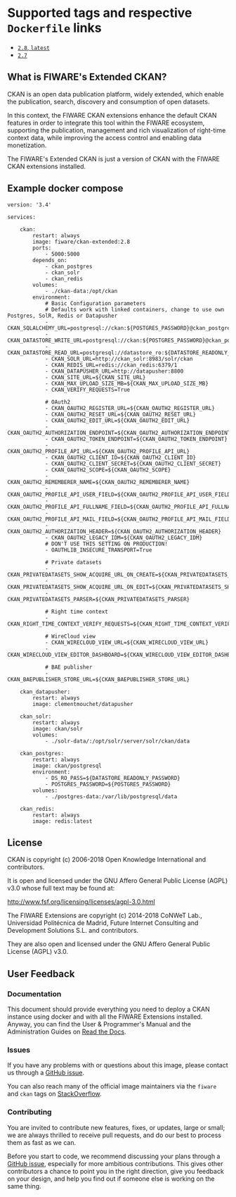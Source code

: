 # Supported tags and respective `Dockerfile` links #

- [`2.8`, `latest`](https://github.com/conwetlab/FIWARE-CKAN-Extensions/docker/Dockerfile)
- [`2.7`](https://github.com/conwetlab/FIWARE-CKAN-Extensions/docker/Dockerfile-2.7)


## What is FIWARE's Extended CKAN?

CKAN is an open data publication platform, widely extended, which enable the publication, search, discovery and consumption of open datasets.

In this context, the FIWARE CKAN extensions enhance the default CKAN features in order to integrate this tool within the FIWARE ecosystem, supporting the publication, management and rich visualization of right-time context data, while improving the access control and enabling data monetization.

The FIWARE's Extended CKAN is just a version of CKAN with the FIWARE CKAN extensions installed.


## Example docker compose

```
version: '3.4'

services:

    ckan:
        restart: always
        image: fiware/ckan-extended:2.8
        ports:
            - 5000:5000
        depends_on:
            - ckan_postgres
            - ckan_solr
            - ckan_redis
        volumes:
            - ./ckan-data:/opt/ckan
        environment:
            # Basic Configuration parameters
            # Defaults work with linked containers, change to use own Postgres, SolR, Redis or Datapusher
            - CKAN_SQLALCHEMY_URL=postgresql://ckan:${POSTGRES_PASSWORD}@ckan_postgres/ckan
            - CKAN_DATASTORE_WRITE_URL=postgresql://ckan:${POSTGRES_PASSWORD}@ckan_postgres/datastore
            - CKAN_DATASTORE_READ_URL=postgresql://datastore_ro:${DATASTORE_READONLY_PASSWORD}@ckan_postgres/datastore
            - CKAN_SOLR_URL=http://ckan_solr:8983/solr/ckan
            - CKAN_REDIS_URL=redis://ckan_redis:6379/1
            - CKAN_DATAPUSHER_URL=http://datapusher:8800
            - CKAN_SITE_URL=${CKAN_SITE_URL}
            - CKAN_MAX_UPLOAD_SIZE_MB=${CKAN_MAX_UPLOAD_SIZE_MB}
            - CKAN_VERIFY_REQUESTS=True

            # OAuth2
            - CKAN_OAUTH2_REGISTER_URL=${CKAN_OAUTH2_REGISTER_URL}
            - CKAN_OAUTH2_RESET_URL=${CKAN_OAUTH2_RESET_URL}
            - CKAN_OAUTH2_EDIT_URL=${CKAN_OAUTH2_EDIT_URL}
            - CKAN_OAUTH2_AUTHORIZATION_ENDPOINT=${CKAN_OAUTH2_AUTHORIZATION_ENDPOINT}
            - CKAN_OAUTH2_TOKEN_ENDPOINT=${CKAN_OAUTH2_TOKEN_ENDPOINT}
            - CKAN_OAUTH2_PROFILE_API_URL=${CKAN_OAUTH2_PROFILE_API_URL}
            - CKAN_OAUTH2_CLIENT_ID=${CKAN_OAUTH2_CLIENT_ID}
            - CKAN_OAUTH2_CLIENT_SECRET=${CKAN_OAUTH2_CLIENT_SECRET}
            - CKAN_OAUTH2_SCOPE=${CKAN_OAUTH2_SCOPE}
            - CKAN_OAUTH2_REMEMBERER_NAME=${CKAN_OAUTH2_REMEMBERER_NAME}
            - CKAN_OAUTH2_PROFILE_API_USER_FIELD=${CKAN_OAUTH2_PROFILE_API_USER_FIELD}
            - CKAN_OAUTH2_PROFILE_API_FULLNAME_FIELD=${CKAN_OAUTH2_PROFILE_API_FULLNAME_FIELD}
            - CKAN_OAUTH2_PROFILE_API_MAIL_FIELD=${CKAN_OAUTH2_PROFILE_API_MAIL_FIELD}
            - CKAN_OAUTH2_AUTHORIZATION_HEADER=${CKAN_OAUTH2_AUTHORIZATION_HEADER}
            - CKAN_OAUTH2_LEGACY_IDM=${CKAN_OAUTH2_LEGACY_IDM}
            # DON'T USE THIS SETTING ON PRODUCTION!
            - OAUTHLIB_INSECURE_TRANSPORT=True

            # Private datasets
            - CKAN_PRIVATEDATASETS_SHOW_ACQUIRE_URL_ON_CREATE=${CKAN_PRIVATEDATASETS_SHOW_ACQUIRE_URL_ON_CREATE}
            - CKAN_PRIVATEDATASETS_SHOW_ACQUIRE_URL_ON_EDIT=${CKAN_PRIVATEDATASETS_SHOW_ACQUIRE_URL_ON_EDIT}
            - CKAN_PRIVATEDATASETS_PARSER=${CKAN_PRIVATEDATASETS_PARSER}

            # Right time context
            - CKAN_RIGHT_TIME_CONTEXT_VERIFY_REQUESTS=${CKAN_RIGHT_TIME_CONTEXT_VERIFY_REQUESTS}

            # WireCloud view
            - CKAN_WIRECLOUD_VIEW_URL=${CKAN_WIRECLOUD_VIEW_URL}
            - CKAN_WIRECLOUD_VIEW_EDITOR_DASHBOARD=${CKAN_WIRECLOUD_VIEW_EDITOR_DASHBOARD}

            # BAE publisher
            - CKAN_BAEPUBLISHER_STORE_URL=${CKAN_BAEPUBLISHER_STORE_URL}

    ckan_datapusher:
        restart: always
        image: clementmouchet/datapusher

    ckan_solr:
        restart: always
        image: ckan/solr
        volumes:
            - ./solr-data/:/opt/solr/server/solr/ckan/data

    ckan_postgres:
        restart: always
        image: ckan/postgresql
        environment:
            - DS_RO_PASS=${DATASTORE_READONLY_PASSWORD}
            - POSTGRES_PASSWORD=${POSTGRES_PASSWORD}
        volumes:
            - ./postgres-data:/var/lib/postgresql/data

    ckan_redis:
        restart: always
        image: redis:latest
```

## License

CKAN is copyright (c) 2006-2018 Open Knowledge International and contributors.

It is open and licensed under the GNU Affero General Public License (AGPL) v3.0 whose full text may be found at:

http://www.fsf.org/licensing/licenses/agpl-3.0.html

The FIWARE Extensions are copyright (c) 2014-2018 CoNWeT Lab., Universidad Politécnica de Madrid, Future Internet Consulting and Development Solutions S.L. and contributors.

They are also open and licensed under the GNU Affero General Public License (AGPL) v3.0.

## User Feedback

### Documentation

This document should provide everything you need to deploy a CKAN instance using docker and with all the FIWARE Extensions installed. Anyway, you can find the User & Programmer's Manual and the Administration Guides on [Read the Docs](https://fiware-ckan-extensions.readthedocs.io/en/stable/).

### Issues

If you have any problems with or questions about this image, please contact us through a [GitHub issue](https://github.com/conwetlab/FIWARE-CKAN-Extensions/issues).

You can also reach many of the official image maintainers via the `fiware` and `ckan` tags on [StackOverflow](https://stackoverflow.com/questions/tagged/fiware+ckan).

### Contributing

You are invited to contribute new features, fixes, or updates, large or small; we are always thrilled to receive pull requests, and do our best to process them as fast as we can.

Before you start to code, we recommend discussing your plans through a [GitHub issue](https://github.com/conwetlab/FIWARE-CKAN-Extensions/issues), especially for more ambitious contributions. This gives other contributors a chance to point you in the right direction, give you feedback on your design, and help you find out if someone else is working on the same thing.

